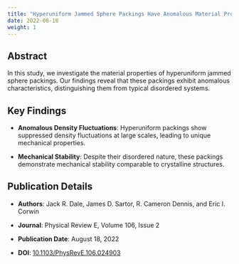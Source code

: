 ```yaml
---
title: "Hyperuniform Jammed Sphere Packings Have Anomalous Material Properties"
date: 2022-08-18
weight: 1
---
```


## Abstract

In this study, we investigate the material properties of hyperuniform jammed sphere packings. Our findings reveal that these packings exhibit anomalous characteristics, distinguishing them from typical disordered systems.

## Key Findings

- **Anomalous Density Fluctuations**: Hyperuniform packings show suppressed density fluctuations at large scales, leading to unique mechanical properties.

- **Mechanical Stability**: Despite their disordered nature, these packings demonstrate mechanical stability comparable to crystalline structures.

## Publication Details

- **Authors**: Jack R. Dale, James D. Sartor, R. Cameron Dennis, and Eric I. Corwin

- **Journal**: Physical Review E, Volume 106, Issue 2

- **Publication Date**: August 18, 2022

- **DOI**: [10.1103/PhysRevE.106.024903](https://doi.org/10.1103/PhysRevE.106.024903)
